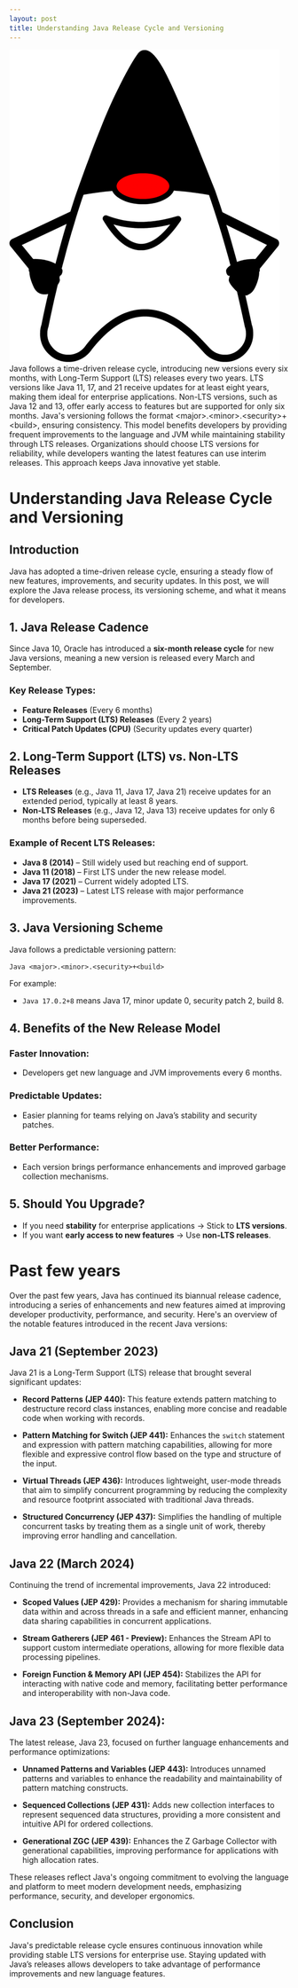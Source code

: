 ```yaml
---
layout: post
title: Understanding Java Release Cycle and Versioning
---
```

<div class="row">
    <div class="col-sm-2">
        <img src="/images/java.png" alt="Java logo"/>
    </div>
    <div class="col-sm-10">
        Java follows a time-driven release cycle, introducing new versions every six months, with Long-Term Support (LTS) releases every two years.
         LTS versions like Java 11, 17, and 21 receive updates for at least eight years, making them ideal for enterprise applications.
         Non-LTS versions, such as Java 12 and 13, offer early access to features but are supported for only six months.
         Java's versioning follows the format &lt;major&gt;.&lt;minor&gt;.&lt;security&gt;+&lt;build&gt;, ensuring consistency.
         This model benefits developers by providing frequent improvements to the language and JVM while maintaining stability through LTS releases.
         Organizations should choose LTS versions for reliability, while developers wanting the latest features can use interim releases.
         This approach keeps Java innovative yet stable.
    </div>
</div>



# Understanding Java Release Cycle and Versioning

## Introduction
Java has adopted a time-driven release cycle, ensuring a steady flow of new features, improvements, and security updates. In this post, we will explore the Java release process, its versioning scheme, and what it means for developers.

## 1. Java Release Cadence
Since Java 10, Oracle has introduced a **six-month release cycle** for new Java versions, meaning a new version is released every March and September.

### Key Release Types:
- **Feature Releases** (Every 6 months)
- **Long-Term Support (LTS) Releases** (Every 2 years)
- **Critical Patch Updates (CPU)** (Security updates every quarter)

## 2. Long-Term Support (LTS) vs. Non-LTS Releases
- **LTS Releases** (e.g., Java 11, Java 17, Java 21) receive updates for an extended period, typically at least 8 years.
- **Non-LTS Releases** (e.g., Java 12, Java 13) receive updates for only 6 months before being superseded.

### Example of Recent LTS Releases:
- **Java 8 (2014)** – Still widely used but reaching end of support.
- **Java 11 (2018)** – First LTS under the new release model.
- **Java 17 (2021)** – Current widely adopted LTS.
- **Java 21 (2023)** – Latest LTS release with major performance improvements.

## 3. Java Versioning Scheme
Java follows a predictable versioning pattern:
```
Java <major>.<minor>.<security>+<build>
```
For example:
- `Java 17.0.2+8` means Java 17, minor update 0, security patch 2, build 8.

## 4. Benefits of the New Release Model
### Faster Innovation:
- Developers get new language and JVM improvements every 6 months.

### Predictable Updates:
- Easier planning for teams relying on Java’s stability and security patches.

### Better Performance:
- Each version brings performance enhancements and improved garbage collection mechanisms.

## 5. Should You Upgrade?
- If you need **stability** for enterprise applications → Stick to **LTS versions**.
- If you want **early access to new features** → Use **non-LTS releases**.

# Past few years

Over the past few years, Java has continued its biannual release cadence, introducing a series of enhancements and new features aimed at improving developer productivity, performance, and security. Here's an overview of the notable features introduced in the recent Java versions:

## Java 21 (September 2023)

Java 21 is a Long-Term Support (LTS) release that brought several significant updates:

- **Record Patterns (JEP 440):** This feature extends pattern matching to destructure record class instances, enabling more concise and readable code when working with records.

- **Pattern Matching for Switch (JEP 441):** Enhances the `switch` statement and expression with pattern matching capabilities, allowing for more flexible and expressive control flow based on the type and structure of the input.

- **Virtual Threads (JEP 436):** Introduces lightweight, user-mode threads that aim to simplify concurrent programming by reducing the complexity and resource footprint associated with traditional Java threads.

- **Structured Concurrency (JEP 437):** Simplifies the handling of multiple concurrent tasks by treating them as a single unit of work, thereby improving error handling and cancellation.

## Java 22 (March 2024)

Continuing the trend of incremental improvements, Java 22 introduced:

- **Scoped Values (JEP 429):** Provides a mechanism for sharing immutable data within and across threads in a safe and efficient manner, enhancing data sharing capabilities in concurrent applications.

- **Stream Gatherers (JEP 461 - Preview):** Enhances the Stream API to support custom intermediate operations, allowing for more flexible data processing pipelines.

- **Foreign Function & Memory API (JEP 454):** Stabilizes the API for interacting with native code and memory, facilitating better performance and interoperability with non-Java code.

## Java 23 (September 2024):

The latest release, Java 23, focused on further language enhancements and performance optimizations:

- **Unnamed Patterns and Variables (JEP 443):** Introduces unnamed patterns and variables to enhance the readability and maintainability of pattern matching constructs.

- **Sequenced Collections (JEP 431):** Adds new collection interfaces to represent sequenced data structures, providing a more consistent and intuitive API for ordered collections.

- **Generational ZGC (JEP 439):** Enhances the Z Garbage Collector with generational capabilities, improving performance for applications with high allocation rates.

These releases reflect Java's ongoing commitment to evolving the language and platform to meet modern development needs, emphasizing performance, security, and developer ergonomics.

## Conclusion
Java's predictable release cycle ensures continuous innovation while providing stable LTS versions for enterprise use. Staying updated with Java’s releases allows developers to take advantage of performance improvements and new language features.

